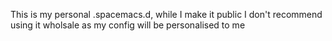 This is my personal .spacemacs.d, while I make it public I don't recommend using it wholsale as my config will be personalised to me
